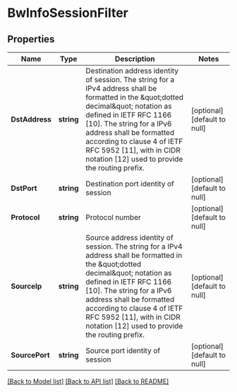 # BwInfoSessionFilter

## Properties
Name | Type | Description | Notes
------------ | ------------- | ------------- | -------------
**DstAddress** | **string** | Destination address identity of session. The string for a IPv4 address shall be formatted in the \&quot;dotted decimal\&quot; notation as defined in IETF RFC 1166 [10]. The string for a IPv6 address shall be formatted according to clause 4 of IETF RFC 5952 [11], with in CIDR notation [12] used to provide the routing prefix. | [optional] [default to null]
**DstPort** | **string** | Destination port identity of session | [optional] [default to null]
**Protocol** | **string** | Protocol number | [optional] [default to null]
**SourceIp** | **string** | Source address identity of session. The string for a IPv4 address shall be formatted in the \&quot;dotted decimal\&quot; notation as defined in IETF RFC 1166 [10]. The string for a IPv6 address shall be formatted according to clause 4 of IETF RFC 5952 [11], with in CIDR notation [12] used to provide the routing prefix. | [optional] [default to null]
**SourcePort** | **string** | Source port identity of session | [optional] [default to null]

[[Back to Model list]](../README.md#documentation-for-models) [[Back to API list]](../README.md#documentation-for-api-endpoints) [[Back to README]](../README.md)


